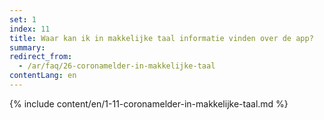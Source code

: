 ```yaml
---
set: 1
index: 11
title: Waar kan ik in makkelijke taal informatie vinden over de app?
summary: 
redirect_from: 
  - /ar/faq/26-coronamelder-in-makkelijke-taal
contentLang: en
---
```

{% include content/en/1-11-coronamelder-in-makkelijke-taal.md %}
